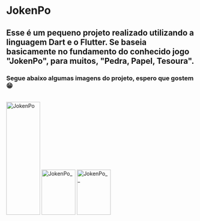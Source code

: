 # JokenPo

## Esse é um pequeno projeto realizado utilizando a linguagem Dart e o Flutter. Se baseia basicamente no fundamento do conhecido jogo "JokenPo", para muitos, "Pedra, Papel, Tesoura". 

### Segue abaixo algumas imagens do projeto, espero que gostem 😁

<div style="display: inline_block"><br>
  <img alt="JokenPo" height="300" width="90" src="https://cdn.discordapp.com/attachments/758866002968182795/929876758436675664/WhatsApp_Image_2022-01-09_at_8.02.06_PM_1.jpeg"/>
  <img alt="JokenPo_" height="120" width="90" src="https://cdn.discordapp.com/attachments/758866002968182795/929876758667358238/WhatsApp_Image_2022-01-09_at_8.02.06_PM.jpeg"/>
  <img alt="JokenPo__" height="120" width="90" src="https://cdn.discordapp.com/attachments/758866002968182795/929876759015477299/WhatsApp_Image_2022-01-09_at_8.02.06_PM_2.jpeg"/> 
</div>
